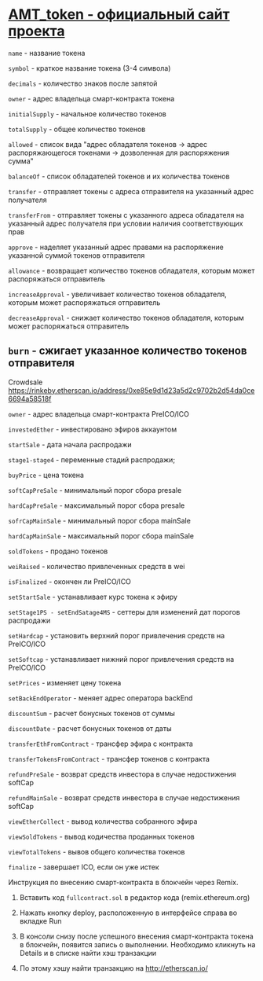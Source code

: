 # [AMT_token - официальный сайт проекта](http://gledchain.io)  

`name` - название токена

`symbol` - краткое название токена (3-4 символа)

`decimals` - количество знаков после запятой

`owner` - адрес владельца смарт-контракта токена

`initialSupply` - начальное количество токенов

`totalSupply` - общее количество токенов

`allowed` - список вида "адрес обладателя токенов -> адрес распоряжающегося токенами -> дозволенная для распоряжения сумма"

`balanceOf` - список обладателей токенов и их количества токенов

`transfer` - отправляет токены с адреса отправителя на указанный адрес получателя

`transferFrom` - отправляет токены с указанного адреса обладателя на указанный адрес получателя при условии наличия соответствующих прав

`approve` - наделяет указанный адрес правами на распоряжение указанной суммой токенов отправителя

`allowance` - возвращает количество токенов обладателя, которым может распоряжаться отправитель

`increaseApproval` - увеличивает количество токенов обладателя, которым может распоряжаться отправитель

`decreaseApproval` - снижает количество токенов обладателя, которым может распоряжаться отправитель

`burn` - сжигает указанное количество токенов отправителя
---

Crowdsale
https://rinkeby.etherscan.io/address/0xe85e9d1d23a5d2c9702b2d54da0ce6694a58518f

`owner` - адрес владельца смарт-контракта PreICO/ICO

`investedEther` - инвестировано эфиров аккаунтом

`startSale` - дата начала распродажи

`stage1-stage4` - переменные стадий распродажи;

`buyPrice` - цена токена

`softCapPreSale` - минимальный порог сбора presale

`hardCapPreSale` - максимальный порог сбора presale

`sofrCapMainSale` - минимальный порог сбора mainSale

`hardCapMainSale` - максимальный порог сбора mainSale

`soldTokens` - продано токенов

`weiRaised` - количество привлеченных средств в wei

`isFinalized` - окончен ли PreICO/ICO

`setStartSale` - устанавливает курс токена к эфиру

`setStage1PS - setEndSatage4MS` - сеттеры для изменений дат порогов распродажи

`setHardcap` - установить верхний порог привлечения средств на PreICO/ICO

`setSoftcap` - устанавливает нижний порог привлечения средств на PreICO/ICO

`setPrices` - изменяет цену токена

`setBackEndOperator` - меняет адрес оператора backEnd

`discountSum` - расчет бонусных токенов от суммы

`discountDate` - расчет бонусных токенов от даты

`transferEthFromContract` - трансфер эфира с контракта

`transferTokensFromContract` - трансфер токенов с контракта

`refundPreSale` - возврат средств инвестора в случае недостижения softCap

`refundMainSale` - возврат средств инвестора в случае недостижения softCap

`viewEtherCollect` - вывод количества собранного эфира

`viewSoldTokens` - вывод кодичества проданных токенов

`viewTotalTokens` - вывов общего количества токенов

`finalize` - завершает ICO, если он уже истек

Инструкция по внесению смарт-контракта в блокчейн через Remix.

1. Вставить код `fullcontract.sol` в редактор кода (remix.ethereum.org)

2. Нажать кнопку deploy, расположенную в интерфейсе справа во вкладке Run

3. В консоли снизу после успешного внесения смарт-контракта токена в блокчейн, появится запись о выполнении. Необходимо кликнуть на Details и в списке найти хэш транзакции

4. По этому хэшу найти транзакцию на http://etherscan.io/
